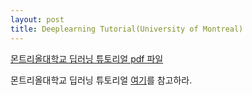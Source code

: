 ```yaml
---
layout: post
title: Deeplearning Tutorial(University of Montreal)
---
```



[몬트리올대학교 딥러닝 튜토리얼 pdf 파일](https://raw.githubusercontent.com/JinKeonsu/jekyll-now/master/resources/deeplearning_tutorial.pdf)

<p>몬트리올대학교 딥러닝 튜토리얼 <a href="https://raw.githubusercontent.com/JinKeonsu/jekyll-now/master/resources/deeplearning_tutorial.pdf">여기</a>를 참고하라.
